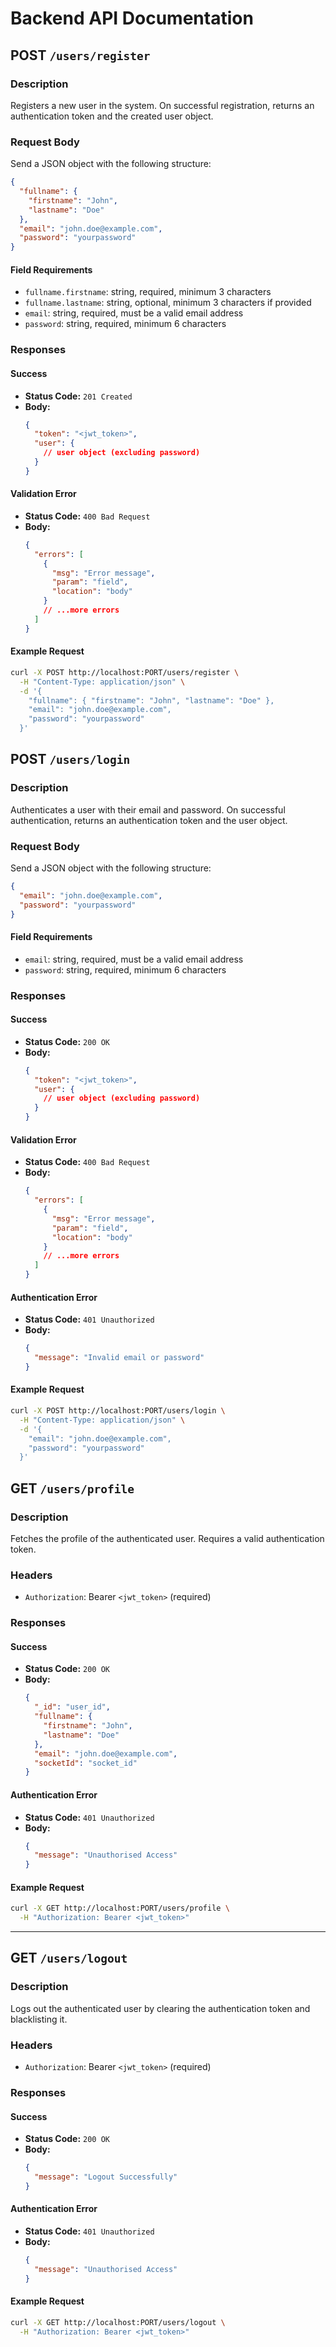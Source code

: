# Backend API Documentation

## POST `/users/register`

### Description

Registers a new user in the system. On successful registration, returns an authentication token and the created user object.

### Request Body

Send a JSON object with the following structure:

```json
{
  "fullname": {
    "firstname": "John",
    "lastname": "Doe"
  },
  "email": "john.doe@example.com",
  "password": "yourpassword"
}
```

#### Field Requirements

- `fullname.firstname`: string, required, minimum 3 characters
- `fullname.lastname`: string, optional, minimum 3 characters if provided
- `email`: string, required, must be a valid email address
- `password`: string, required, minimum 6 characters

### Responses

#### Success

- **Status Code:** `201 Created`
- **Body:**
  ```json
  {
    "token": "<jwt_token>",
    "user": {
      // user object (excluding password)
    }
  }
  ```

#### Validation Error

- **Status Code:** `400 Bad Request`
- **Body:**
  ```json
  {
    "errors": [
      {
        "msg": "Error message",
        "param": "field",
        "location": "body"
      }
      // ...more errors
    ]
  }
  ```

#### Example Request

```bash
curl -X POST http://localhost:PORT/users/register \
  -H "Content-Type: application/json" \
  -d '{
    "fullname": { "firstname": "John", "lastname": "Doe" },
    "email": "john.doe@example.com",
    "password": "yourpassword"
  }'
```

## POST `/users/login`

### Description

Authenticates a user with their email and password. On successful authentication, returns an authentication token and the user object.

### Request Body

Send a JSON object with the following structure:

```json
{
  "email": "john.doe@example.com",
  "password": "yourpassword"
}
```

#### Field Requirements

- `email`: string, required, must be a valid email address
- `password`: string, required, minimum 6 characters

### Responses

#### Success

- **Status Code:** `200 OK`
- **Body:**
  ```json
  {
    "token": "<jwt_token>",
    "user": {
      // user object (excluding password)
    }
  }
  ```

#### Validation Error

- **Status Code:** `400 Bad Request`
- **Body:**
  ```json
  {
    "errors": [
      {
        "msg": "Error message",
        "param": "field",
        "location": "body"
      }
      // ...more errors
    ]
  }
  ```

#### Authentication Error

- **Status Code:** `401 Unauthorized`
- **Body:**
  ```json
  {
    "message": "Invalid email or password"
  }
  ```

#### Example Request

```bash
curl -X POST http://localhost:PORT/users/login \
  -H "Content-Type: application/json" \
  -d '{
    "email": "john.doe@example.com",
    "password": "yourpassword"
  }'
```

## GET `/users/profile`

### Description

Fetches the profile of the authenticated user. Requires a valid authentication token.

### Headers

- `Authorization`: Bearer `<jwt_token>` (required)

### Responses

#### Success

- **Status Code:** `200 OK`
- **Body:**
  ```json
  {
    "_id": "user_id",
    "fullname": {
      "firstname": "John",
      "lastname": "Doe"
    },
    "email": "john.doe@example.com",
    "socketId": "socket_id"
  }
  ```

#### Authentication Error

- **Status Code:** `401 Unauthorized`
- **Body:**
  ```json
  {
    "message": "Unauthorised Access"
  }
  ```

#### Example Request

```bash
curl -X GET http://localhost:PORT/users/profile \
  -H "Authorization: Bearer <jwt_token>"
```

---

## GET `/users/logout`

### Description

Logs out the authenticated user by clearing the authentication token and blacklisting it.

### Headers

- `Authorization`: Bearer `<jwt_token>` (required)

### Responses

#### Success

- **Status Code:** `200 OK`
- **Body:**
  ```json
  {
    "message": "Logout Successfully"
  }
  ```

#### Authentication Error

- **Status Code:** `401 Unauthorized`
- **Body:**
  ```json
  {
    "message": "Unauthorised Access"
  }
  ```

#### Example Request

```bash
curl -X GET http://localhost:PORT/users/logout \
  -H "Authorization: Bearer <jwt_token>"
```
